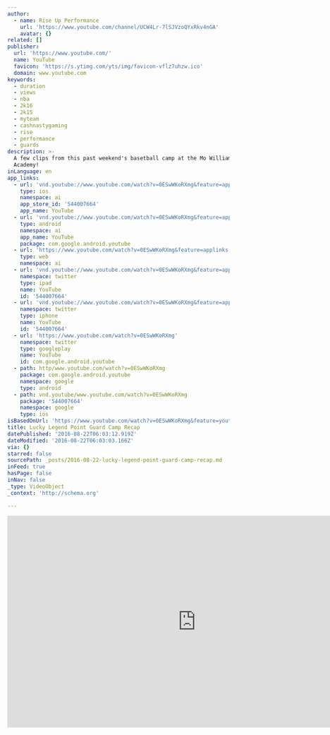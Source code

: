 ```yaml
---
author:
  - name: Rise Up Performance
    url: 'https://www.youtube.com/channel/UCW4Lr-7lSJVzoQYxRkv4nGA'
    avatar: {}
related: []
publisher:
  url: 'https://www.youtube.com/'
  name: YouTube
  favicon: 'https://s.ytimg.com/yts/img/favicon-vflz7uhzw.ico'
  domain: www.youtube.com
keywords:
  - duration
  - views
  - nba
  - 2k16
  - 2k15
  - myteam
  - cashnastygaming
  - rise
  - performance
  - guards
description: >-
  A few clips from this past weekend's basetball camp at the Mo Williams
  Academy!
inLanguage: en
app_links:
  - url: 'vnd.youtube://www.youtube.com/watch?v=0ESwWKoRXmg&feature=applinks'
    type: ios
    namespace: ai
    app_store_id: '544007664'
    app_name: YouTube
  - url: 'vnd.youtube://www.youtube.com/watch?v=0ESwWKoRXmg&feature=applinks'
    type: android
    namespace: ai
    app_name: YouTube
    package: com.google.android.youtube
  - url: 'https://www.youtube.com/watch?v=0ESwWKoRXmg&feature=applinks'
    type: web
    namespace: ai
  - url: 'vnd.youtube://www.youtube.com/watch?v=0ESwWKoRXmg&feature=applinks'
    namespace: twitter
    type: ipad
    name: YouTube
    id: '544007664'
  - url: 'vnd.youtube://www.youtube.com/watch?v=0ESwWKoRXmg&feature=applinks'
    namespace: twitter
    type: iphone
    name: YouTube
    id: '544007664'
  - url: 'https://www.youtube.com/watch?v=0ESwWKoRXmg'
    namespace: twitter
    type: googleplay
    name: YouTube
    id: com.google.android.youtube
  - path: http/www.youtube.com/watch?v=0ESwWKoRXmg
    package: com.google.android.youtube
    namespace: google
    type: android
  - path: vnd.youtube/www.youtube.com/watch?v=0ESwWKoRXmg
    package: '544007664'
    namespace: google
    type: ios
isBasedOnUrl: 'https://www.youtube.com/watch?v=0ESwWKoRXmg&feature=youtu.be'
title: Lucky Legend Point Guard Camp Recap
datePublished: '2016-08-22T06:03:12.919Z'
dateModified: '2016-08-22T06:03:03.166Z'
via: {}
starred: false
sourcePath: _posts/2016-08-22-lucky-legend-point-guard-camp-recap.md
inFeed: true
hasPage: false
inNav: false
_type: VideoObject
_context: 'http://schema.org'

---
```

<iframe src="https://cdn.embedly.com/widgets/media.html?src=https%3A%2F%2Fwww.youtube.com%2Fembed%2F0ESwWKoRXmg%3Ffeature%3Doembed&amp;url=http%3A%2F%2Fwww.youtube.com%2Fwatch%3Fv%3D0ESwWKoRXmg&amp;image=https%3A%2F%2Fi.ytimg.com%2Fvi%2F0ESwWKoRXmg%2Fhqdefault.jpg&amp;key=b7d04c9b404c499eba89ee7072e1c4f7&amp;type=text%2Fhtml&amp;schema=youtube" width="854" height="480" scrolling="no" frameborder="0" allowfullscreen="" style=""></iframe>
